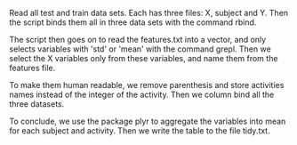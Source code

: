 Read all test and train data sets. Each has three files: X, subject and Y. Then the script binds them all in three data sets with the command rbind.
 
The script then goes on to read the features.txt into a vector, and only selects variables with 'std' or 'mean' with the command grepl. Then we select the X variables only from these variables, and name them from the features file.

To make them human readable, we remove parenthesis and store activities names instead of the integer of the activity. Then we column bind all the three datasets.

To conclude, we use the package plyr to aggregate the variables into mean for each subject and activity. Then we write the table to the file tidy.txt.